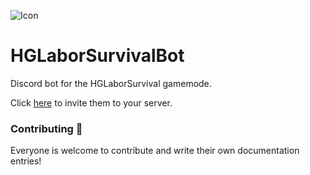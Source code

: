 ![Icon](https://cdn.discordapp.com/attachments/804656969281175602/821312606383898644/testers.png)
# HGLaborSurvivalBot   

 Discord bot for the HGLaborSurvival gamemode.
 
Click [here](https://discord.com/api/oauth2/authorize?client_id=821126948419534868&permissions=2147609664&scope=bot%20applications.commands) to invite them to your server. 

### Contributing 🚀

Everyone is welcome to contribute and write their own documentation entries!

